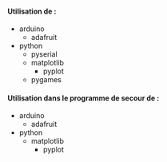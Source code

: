 #### Utilisation de :

- arduino
  - adafruit
- python
  - pyserial
  - matplotlib
    - pyplot
  - pygames

#### Utilisation dans le programme de secour de :

- arduino
  - adafruit
- python
  - matplotlib
    - pyplot
